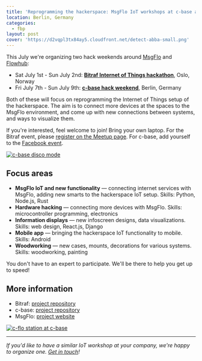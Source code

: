 ```yaml
---
title: 'Reprogramming the hackerspace: MsgFlo IoT workshops at c-base and Bitraf'
location: Berlin, Germany
categories:
  - fbp
layout: post
cover: 'https://d2vqpl3tx84ay5.cloudfront.net/detect-abba-small.png'
---
```

This July we're organizing two hack weekends around [MsgFlo](https://msgflo.org/) and [Flowhub](https://flowhub.io/):

* Sat July 1st - Sun July 2nd: **[Bitraf Internet of Things hackathon](https://www.meetup.com/bitraf/events/240605453/)**, Oslo, Norway
* Fri July 7th - Sun July 9th: **[c-base hack weekend](https://logbuch.c-base.org/archives/2647)**, Berlin, Germany

Both of these will focus on reprogramming the Internet of Things setup of the hackerspace. The aim is to connect more devices at the spaces to the MsgFlo environment, and come up with new connections between systems, and ways to visualize them.

If you're interested, feel welcome to join! Bring your own laptop. For the Bitraf event, please [register on the Meetup page](https://www.meetup.com/bitraf/events/240605453/). For c-base, add yourself to the [Facebook event](https://www.facebook.com/events/320514831713279/).

[![c-base disco mode](https://d2vqpl3tx84ay5.cloudfront.net/detect-abba-small.png)](https://d2vqpl3tx84ay5.cloudfront.net/detect-abba.png)

## Focus areas

* **MsgFlo IoT and new functionality** &mdash; connecting internet services with MsgFlo, adding new smarts to the hackerspace IoT setup. Skills: Python, Node.js, Rust
* **Hardware hacking** &mdash; connecting more devices with MsgFlo. Skills: microcontroller programming, electronics
* **Information displays** &mdash; new infoscreen designs, data visualizations. Skills: web design, React.js, Django
* **Mobile app** &mdash; bringing the hackerspace IoT functionality to mobile. Skills: Android
* **Woodworking** &mdash; new cases, mounts, decorations for various systems. Skills: woodworking, painting

You don't have to an expert to participate. We'll be there to help you get up to speed!

## More information

* Bitraf: [project repository](https://github.com/bitraf/bitraf-iot)
* c-base: [project repository](https://github.com/c-base/c-flo)
* MsgFlo: [project website](https://msgflo.org/)

[![c-flo station at c-base](https://d2vqpl3tx84ay5.cloudfront.net/siri-cflo-station-small.jpg)](https://d2vqpl3tx84ay5.cloudfront.net/siri-cflo-station.jpg)

---

*If you'd like to have a similar IoT workshop at your company, we're happy to organize one. [Get in touch](https://flowhub.io/about/)!*
